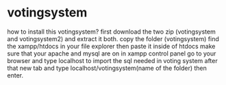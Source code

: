 # votingsystem
how to install this votingsystem?
first download the two zip (votingsystem and votingsystem2) and extract it both.
copy the folder (votingsystem)
find the xampp/htdocs in your file explorer
then paste it inside of htdocs
make sure that your apache and mysql are on in xampp control panel
go to your browser and type localhost to import the sql needed in voting system
after that new tab and type localhost/votingsystem(name of the folder) then enter.
